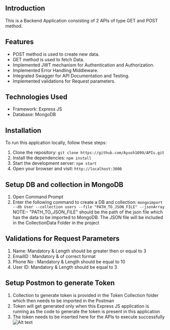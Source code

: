 ## Introduction
This is a Backend Application consisting of 2 APIs of type GET and POST method.

## Features
- POST method is used to create new data.
- GET method is used to fetch Data.
- Implemented JWT mechanism for Authentication and Authorization.
- Implemented Error Handling Middleware.
- Integrated Swagger for API Documentation and Testing.
- Implemented validations for Request parameters.

## Technologies Used
- Framework: Express JS
- Database: MongoDB

## Installation
To run this applcation locally, follow these steps:

1. Clone the repository: `git clone https://github.com/Ayush1099/APIs.git`
2. Install the dependencies: `npm install`
3. Start the development server: `npm start`
4. Open your browser and visit: `http://localhost:3000`

## Setup DB and collection in MongoDB
1. Open Command Prompt
2. Enter the following command to create a DB and collection: `mongoimport --db User --collection users --file "PATH_TO_JSON_FILE" --jsonArray`
   NOTE:- "PATH_TO_JSON_FILE" should be the path of the json file which has the data to be imported to MongoDB.
          The JSON file will be included in the CollectionData Folder in the project

## Validations for Request Parameters
1. Name: Mandatory & Length should be greater then or equal to 3
2. EmailID : Mandatory & of correct format
3. Phone No : Mandatory & Length should be equal to 10
4. User ID: Mandatory & Length should be equal to 3

## Setup Postmon to generate Token
1. Collection to generate token is provided in the Token Collection folder which then needs to be imported in the Postman
2. Token will get generated only when this Express JS application is running as the code to generate the token is present in this application
3. The token needs to be inserted here for the APIs to execute successfully
![Alt text](image.png)